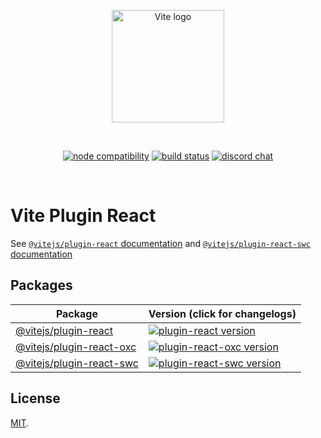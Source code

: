 <p align="center">
  <a href="https://vite.dev" target="_blank" rel="noopener noreferrer">
    <img width="180" src="https://vite.dev/logo.svg" alt="Vite logo">
  </a>
</p>
<br/>
<p align="center">
  <a href="https://nodejs.org/en/about/releases/"><img src="https://img.shields.io/node/v/vite.svg" alt="node compatibility"></a>
  <a href="https://github.com/vitejs/vite-plugin-react/actions/workflows/ci.yml"><img src="https://github.com/vitejs/vite-plugin-react/actions/workflows/ci.yml/badge.svg?branch=main" alt="build status"></a>
  <a href="https://chat.vite.dev"><img src="https://img.shields.io/badge/chat-discord-blue?style=flat&logo=discord" alt="discord chat"></a>
</p>
<br/>

# Vite Plugin React

See [`@vitejs/plugin-react` documentation](packages/plugin-react/README.md) and [`@vitejs/plugin-react-swc` documentation](packages/plugin-react-swc/README.md)

## Packages

| Package                                               | Version (click for changelogs)                                                                                                             |
| ----------------------------------------------------- | :----------------------------------------------------------------------------------------------------------------------------------------- |
| [@vitejs/plugin-react](packages/plugin-react)         | [![plugin-react version](https://img.shields.io/npm/v/@vitejs/plugin-react.svg?label=%20)](packages/plugin-react/CHANGELOG.md)             |
| [@vitejs/plugin-react-oxc](packages/plugin-react-oxc) | [![plugin-react-oxc version](https://img.shields.io/npm/v/@vitejs/plugin-react-oxc.svg?label=%20)](packages/plugin-react-oxc/CHANGELOG.md) |
| [@vitejs/plugin-react-swc](packages/plugin-react-swc) | [![plugin-react-swc version](https://img.shields.io/npm/v/@vitejs/plugin-react-swc.svg?label=%20)](packages/plugin-react-swc/CHANGELOG.md) |

## License

[MIT](LICENSE).
